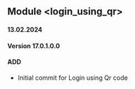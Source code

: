 ## Module <login_using_qr>

#### 13.02.2024
#### Version 17.0.1.0.0
#### ADD
- Initial commit for Login using Qr code
